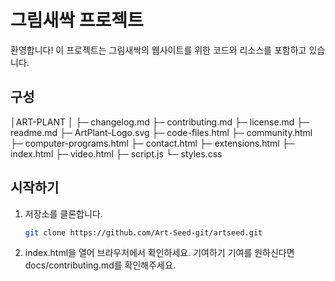 <!--readme.md-->
# 그림새싹 프로젝트
환영합니다! 이 프로젝트는 그림새싹의 웹사이트를 위한 코드와 리소스를 포함하고 있습니다.

## 구성
│ART-PLANT
│
├─ changelog.md
├─ contributing.md
├─ license.md
├─ readme.md
├─ ArtPlant-Logo.svg
├─ code-files.html
├─ community.html
├─ computer-programs.html
├─ contact.html
├─ extensions.html
├─ index.html
├─ video.html
├─ script.js
└─ styles.css

## 시작하기
1. 저장소를 클론합니다.
   ```bash
   git clone https://github.com/Art-Seed-git/artseed.git
2. index.html을 열어 브라우저에서 확인하세요.
기여하기
기여를 원하신다면 docs/contributing.md를 확인해주세요.
